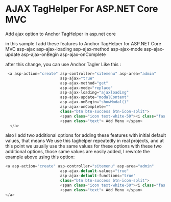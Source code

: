 # AJAX TagHelper For ASP.NET Core MVC
Add ajax option to Anchor TagHelper in asp.net core 

in this sample I add these features to Anchor TagHelper for ASP.NET Core MVC
asp-ajax
asp-ajax-loading
asp-ajax-method
asp-ajax-mode
asp-ajax-update
asp-ajax-onBegin
asp-ajax-onComplete

after this change, you can use Anchor Tagler Like this :
```c#
 <a asp-action="create" asp-controller="sitemenu" asp-area="admin"
                        asp-ajax="true"
                        asp-ajax-method="get" 
                        asp-ajax-mode="replace"
                        asp-ajax-loading="ajaxloading"
                        asp-ajax-update="modalContent"
                        asp-ajax-onBegin="showModal()"
                        asp-ajax-onComplete=""
                        class="btn btn-success btn-icon-split">
                        <span class="icon text-white-50"><i class="fas fa-plus"></i></span>
                        <span class="text"> Add Menu </span>
  </a>
```  
also I add two additional options for adding these features with initial default values, 
that means
We use this taghelper repeatedly in real projects, and at this point we usually use the same values for these options
with these two additional options, those same values are easily added, 
I rewrote the example above using this option:
```c#
<a asp-action="create" asp-controller="sitemenu" asp-area="admin"
                        asp-ajax-default-values="true"
                        asp-ajax-default-functions="true"
                        class="btn btn-success btn-icon-split">
                        <span class="icon text-white-50"><i class="fas fa-plus"></i></span>
                        <span class="text"> Add Menu </span>
</a>
